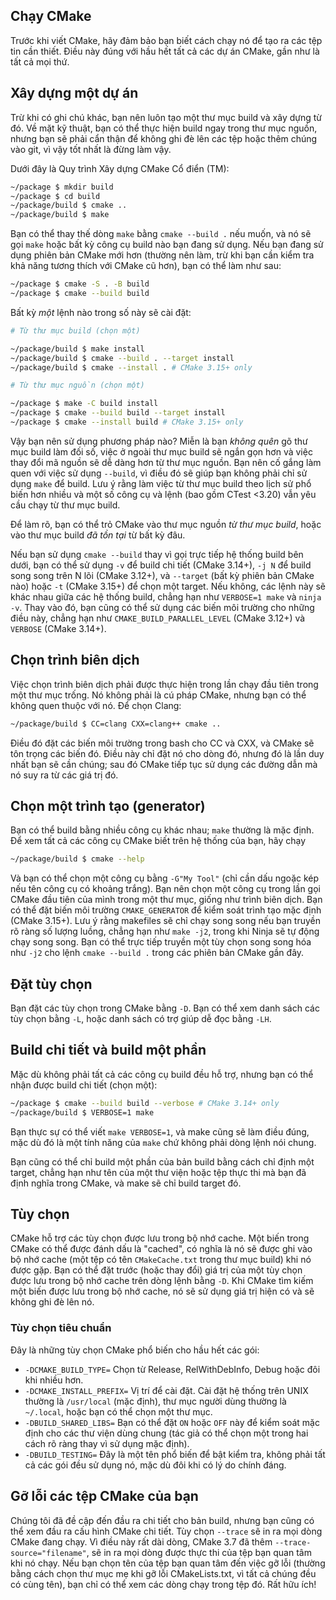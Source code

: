 ## Chạy CMake

Trước khi viết CMake, hãy đảm bảo bạn biết cách chạy nó để tạo ra các tệp tin cần thiết. Điều này đúng với hầu hết tất cả các dự án CMake, gần như là tất cả mọi thứ.

## Xây dựng một dự án

Trừ khi có ghi chú khác, bạn nên luôn tạo một thư mục build và xây dựng từ đó. Về mặt kỹ thuật, bạn có thể thực hiện build ngay trong thư mục nguồn, nhưng bạn sẽ phải cẩn thận để không ghi đè lên các tệp hoặc thêm chúng vào git, vì vậy tốt nhất là đừng làm vậy.

Dưới đây là Quy trình Xây dựng CMake Cổ điển (TM):

```bash
~/package $ mkdir build
~/package $ cd build
~/package/build $ cmake ..
~/package/build $ make
```

Bạn có thể thay thế dòng `make` bằng `cmake --build .` nếu muốn, và nó sẽ gọi `make` hoặc bất kỳ công cụ build nào bạn đang sử dụng. Nếu bạn đang sử dụng phiên bản CMake mới hơn (thường nên làm, trừ khi bạn cần kiểm tra khả năng tương thích với CMake cũ hơn), bạn có thể làm như sau:

```bash
~/package $ cmake -S . -B build
~/package $ cmake --build build
```

Bất kỳ _một_ lệnh nào trong số này sẽ cài đặt:

```bash
# Từ thư mục build (chọn một)

~/package/build $ make install
~/package/build $ cmake --build . --target install
~/package/build $ cmake --install . # CMake 3.15+ only

# Từ thư mục nguồn (chọn một)

~/package $ make -C build install
~/package $ cmake --build build --target install
~/package $ cmake --install build # CMake 3.15+ only
```

Vậy bạn nên sử dụng phương pháp nào? Miễn là bạn _không quên_ gõ thư mục build làm đối số, việc ở ngoài thư mục build sẽ ngắn gọn hơn và việc thay đổi mã nguồn sẽ dễ dàng hơn từ thư mục nguồn. Bạn nên cố gắng làm quen với việc sử dụng `--build`, vì điều đó sẽ giúp bạn không phải chỉ sử dụng `make` để build. Lưu ý rằng làm việc từ thư mục build theo lịch sử phổ biến hơn nhiều và một số công cụ và lệnh (bao gồm CTest <3.20) vẫn yêu cầu chạy từ thư mục build.

Để làm rõ, bạn có thể trỏ CMake vào thư mục nguồn _từ thư mục build_, hoặc vào thư mục build _đã tồn tại_ từ bất kỳ đâu.

Nếu bạn sử dụng `cmake --build` thay vì gọi trực tiếp hệ thống build bên dưới, bạn có thể sử dụng `-v` để build chi tiết (CMake 3.14+), `-j N` để build song song trên N lõi (CMake 3.12+), và `--target` (bất kỳ phiên bản CMake nào) hoặc `-t` (CMake 3.15+) để chọn một target. Nếu không, các lệnh này sẽ khác nhau giữa các hệ thống build, chẳng hạn như `VERBOSE=1 make` và `ninja -v`. Thay vào đó, bạn cũng có thể sử dụng các biến môi trường cho những điều này, chẳng hạn như `CMAKE_BUILD_PARALLEL_LEVEL` (CMake 3.12+) và `VERBOSE` (CMake 3.14+).

## Chọn trình biên dịch

Việc chọn trình biên dịch phải được thực hiện trong lần chạy đầu tiên trong một thư mục trống. Nó không phải là cú pháp CMake, nhưng bạn có thể không quen thuộc với nó. Để chọn Clang:

```bash
~/package/build $ CC=clang CXX=clang++ cmake ..
```

Điều đó đặt các biến môi trường trong bash cho CC và CXX, và CMake sẽ tôn trọng các biến đó. Điều này chỉ đặt nó cho dòng đó, nhưng đó là lần duy nhất bạn sẽ cần chúng; sau đó CMake tiếp tục sử dụng các đường dẫn mà nó suy ra từ các giá trị đó.

## Chọn một trình tạo (generator)

Bạn có thể build bằng nhiều công cụ khác nhau; `make` thường là mặc định. Để xem tất cả các công cụ CMake biết trên hệ thống của bạn, hãy chạy

```bash
~/package/build $ cmake --help
```

Và bạn có thể chọn một công cụ bằng `-G"My Tool"` (chỉ cần dấu ngoặc kép nếu tên công cụ có khoảng trắng). Bạn nên chọn một công cụ trong lần gọi CMake đầu tiên của mình trong một thư mục, giống như trình biên dịch. 
Bạn có thể đặt biến môi trường `CMAKE_GENERATOR` để kiểm soát trình tạo mặc định (CMake 3.15+).
Lưu ý rằng makefiles sẽ chỉ chạy song song nếu bạn truyền rõ ràng số lượng luồng, chẳng hạn như `make -j2`, trong khi Ninja sẽ tự động chạy song song. Bạn có thể trực tiếp truyền một tùy chọn song song hóa như `-j2` cho lệnh `cmake --build .` trong các phiên bản CMake gần đây.

## Đặt tùy chọn

Bạn đặt các tùy chọn trong CMake bằng `-D`. Bạn có thể xem danh sách các tùy chọn bằng `-L`, hoặc danh sách có trợ giúp dễ đọc bằng `-LH`. 

## Build chi tiết và build một phần

Mặc dù không phải tất cả các công cụ build đều hỗ trợ, nhưng bạn có thể nhận được build chi tiết (chọn một):

```bash
~/package $ cmake --build build --verbose # CMake 3.14+ only
~/package/build $ VERBOSE=1 make
```

Bạn thực sự có thể viết `make VERBOSE=1`, và make cũng sẽ làm điều đúng, mặc dù đó là một tính năng của `make` chứ không phải dòng lệnh nói chung.

Bạn cũng có thể chỉ build một phần của bản build bằng cách chỉ định một target, chẳng hạn như tên của một thư viện hoặc tệp thực thi mà bạn đã định nghĩa trong CMake, và make sẽ chỉ build target đó.

## Tùy chọn

CMake hỗ trợ các tùy chọn được lưu trong bộ nhớ cache. Một biến trong CMake có thể được đánh dấu là "cached", có nghĩa là nó sẽ được ghi vào bộ nhớ cache (một tệp có tên `CMakeCache.txt` trong thư mục build) khi nó được gặp. Bạn có thể đặt trước (hoặc thay đổi) giá trị của một tùy chọn được lưu trong bộ nhớ cache trên dòng lệnh bằng `-D`. Khi CMake tìm kiếm một biến được lưu trong bộ nhớ cache, nó sẽ sử dụng giá trị hiện có và sẽ không ghi đè lên nó.

### Tùy chọn tiêu chuẩn

Đây là những tùy chọn CMake phổ biến cho hầu hết các gói:

- `-DCMAKE_BUILD_TYPE=` Chọn từ Release, RelWithDebInfo, Debug hoặc đôi khi nhiều hơn.
- `-DCMAKE_INSTALL_PREFIX=` Vị trí để cài đặt. Cài đặt hệ thống trên UNIX thường là `/usr/local` (mặc định), thư mục người dùng thường là `~/.local`, hoặc bạn có thể chọn một thư mục.
- `-DBUILD_SHARED_LIBS=` Bạn có thể đặt `ON` hoặc `OFF` này để kiểm soát mặc định cho các thư viện dùng chung (tác giả có thể chọn một trong hai cách rõ ràng thay vì sử dụng mặc định).
- `-DBUILD_TESTING=` Đây là một tên phổ biến để bật kiểm tra, không phải tất cả các gói đều sử dụng nó, mặc dù đôi khi có lý do chính đáng.

## Gỡ lỗi các tệp CMake của bạn

Chúng tôi đã đề cập đến đầu ra chi tiết cho bản build, nhưng bạn cũng có thể xem đầu ra cấu hình CMake chi tiết. Tùy chọn `--trace` sẽ in ra mọi dòng CMake đang chạy. Vì điều này rất dài dòng, CMake 3.7 đã thêm `--trace-source="filename"`, sẽ in ra mọi dòng được thực thi của tệp bạn quan tâm khi nó chạy. Nếu bạn chọn tên của tệp bạn quan tâm đến việc gỡ lỗi (thường bằng cách chọn thư mục mẹ khi gỡ lỗi CMakeLists.txt, vì tất cả chúng đều có cùng tên), bạn chỉ có thể xem các dòng chạy trong tệp đó. Rất hữu ích!
